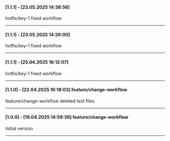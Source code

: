 #### [1.1.1] - [23.05.2025 14:38:56]     
hotfix/key-1 fixed workflow

---
#### [1.1.1] - [23.05.2025 14:26:00]     
hotfix/key-1 fixed workflow

---
#### [1.1.1] - [25.04.2025 16:12:07]     
hotfix/key-1 fixed workflow

---
#### [1.1.0] - [22.04.2025 16:18:03]    feature/change-workflow 
feature/change-workflow deleted test files

---
#### [1.0.0] - [19.04.2025 14:59:36]    feature/change-workflow 
Initial version

---
